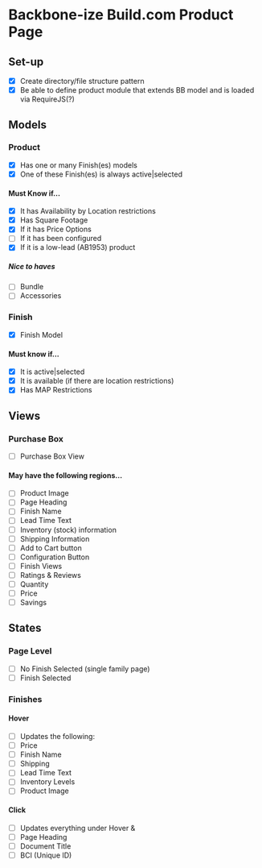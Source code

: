 # Backbone-ize Build.com Product Page

## Set-up
- [x] Create directory/file structure pattern
- [x] Be able to define product module that extends BB model and is loaded via RequireJS(?)

## Models

### Product
- [x] Has one or many Finish(es) models
- [x] One of these Finish(es) is always active|selected

#### Must Know if…
- [x] It has Availability by Location restrictions
- [x] Has Square Footage
- [x] If it has Price Options
- [ ] If it has been configured
- [x] If it is a low-lead (AB1953) product

##### Nice to haves
- [ ] Bundle
- [ ] Accessories

### Finish
- [x] Finish Model

#### Must know if…
- [x] It is active|selected
- [x] It is available (if there are location restrictions)
- [x] Has MAP Restrictions

## Views

### Purchase Box
- [ ] Purchase Box View

#### May have the following regions…
- [ ] Product Image
- [ ] Page Heading
- [ ] Finish Name
- [ ] Lead Time Text
- [ ] Inventory (stock) information
- [ ] Shipping Information
- [ ] Add to Cart button
- [ ] Configuration Button
- [ ] Finish Views
- [ ] Ratings & Reviews
- [ ] Quantity
- [ ] Price
- [ ] Savings

## States

### Page Level
- [ ] No Finish Selected (single family page)
- [ ] Finish Selected

### Finishes

#### Hover
- [ ] Updates the following:
- [ ] Price
- [ ] Finish Name
- [ ] Shipping
- [ ] Lead Time Text
- [ ] Inventory Levels
- [ ] Product Image

#### Click
- [ ] Updates everything under Hover &
- [ ] Page Heading
- [ ] Document Title
- [ ] BCI (Unique ID)